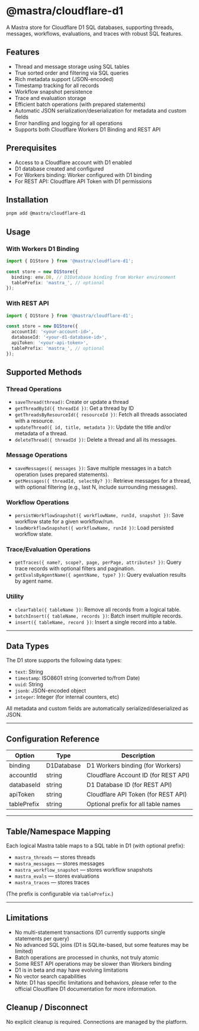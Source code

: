 # @mastra/cloudflare-d1

A Mastra store for Cloudflare D1 SQL databases, supporting threads, messages, workflows, evaluations, and traces with robust SQL features.

## Features

- Thread and message storage using SQL tables
- True sorted order and filtering via SQL queries
- Rich metadata support (JSON-encoded)
- Timestamp tracking for all records
- Workflow snapshot persistence
- Trace and evaluation storage
- Efficient batch operations (with prepared statements)
- Automatic JSON serialization/deserialization for metadata and custom fields
- Error handling and logging for all operations
- Supports both Cloudflare Workers D1 Binding and REST API

## Prerequisites

- Access to a Cloudflare account with D1 enabled
- D1 database created and configured
- For Workers binding: Worker configured with D1 binding
- For REST API: Cloudflare API Token with D1 permissions

## Installation

```bash
pnpm add @mastra/cloudflare-d1
```

## Usage

### With Workers D1 Binding

```typescript
import { D1Store } from '@mastra/cloudflare-d1';

const store = new D1Store({
  binding: env.DB, // D1Database binding from Worker environment
  tablePrefix: 'mastra_', // optional
});
```

### With REST API

```typescript
import { D1Store } from '@mastra/cloudflare-d1';

const store = new D1Store({
  accountId: '<your-account-id>',
  databaseId: '<your-d1-database-id>',
  apiToken: '<your-api-token>',
  tablePrefix: 'mastra_', // optional
});
```

## Supported Methods

### Thread Operations

- `saveThread(thread)`: Create or update a thread
- `getThreadById({ threadId })`: Get a thread by ID
- `getThreadsByResourceId({ resourceId })`: Fetch all threads associated with a resource.
- `updateThread({ id, title, metadata })`: Update the title and/or metadata of a thread.
- `deleteThread({ threadId })`: Delete a thread and all its messages.

### Message Operations

- `saveMessages({ messages })`: Save multiple messages in a batch operation (uses prepared statements).
- `getMessages({ threadId, selectBy? })`: Retrieve messages for a thread, with optional filtering (e.g., last N, include surrounding messages).

### Workflow Operations

- `persistWorkflowSnapshot({ workflowName, runId, snapshot })`: Save workflow state for a given workflow/run.
- `loadWorkflowSnapshot({ workflowName, runId })`: Load persisted workflow state.

### Trace/Evaluation Operations

- `getTraces({ name?, scope?, page, perPage, attributes? })`: Query trace records with optional filters and pagination.
- `getEvalsByAgentName({ agentName, type? })`: Query evaluation results by agent name.

### Utility

- `clearTable({ tableName })`: Remove all records from a logical table.
- `batchInsert({ tableName, records })`: Batch insert multiple records.
- `insert({ tableName, record })`: Insert a single record into a table.

---

## Data Types

The D1 store supports the following data types:

- `text`: String
- `timestamp`: ISO8601 string (converted to/from Date)
- `uuid`: String
- `jsonb`: JSON-encoded object
- `integer`: Integer (for internal counters, etc)

All metadata and custom fields are automatically serialized/deserialized as JSON.

---

## Configuration Reference

| Option      | Type       | Description                          |
| ----------- | ---------- | ------------------------------------ |
| binding     | D1Database | D1 Workers binding (for Workers)     |
| accountId   | string     | Cloudflare Account ID (for REST API) |
| databaseId  | string     | D1 Database ID (for REST API)        |
| apiToken    | string     | Cloudflare API Token (for REST API)  |
| tablePrefix | string     | Optional prefix for all table names  |

---

## Table/Namespace Mapping

Each logical Mastra table maps to a SQL table in D1 (with optional prefix):

- `mastra_threads` — stores threads
- `mastra_messages` — stores messages
- `mastra_workflow_snapshot` — stores workflow snapshots
- `mastra_evals` — stores evaluations
- `mastra_traces` — stores traces

(The prefix is configurable via `tablePrefix`.)

---

## Limitations

- No multi-statement transactions (D1 currently supports single statements per query)
- No advanced SQL joins (D1 is SQLite-based, but some features may be limited)
- Batch operations are processed in chunks, not truly atomic
- Some REST API operations may be slower than Workers binding
- D1 is in beta and may have evolving limitations
- No vector search capabilities
- Note: D1 has specific limitations and behaviors, please refer to the official Cloudflare D1 documentation for more information.

## Cleanup / Disconnect

No explicit cleanup is required. Connections are managed by the platform.
